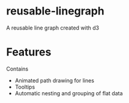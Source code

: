 # reusable-linegraph

A reusable line graph created with d3

# Features

Contains 

* Animated path drawing for lines
* Tooltips
* Automatic nesting and grouping of flat data

